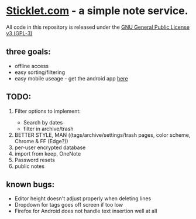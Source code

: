 <h1><a href="https://www.sticklet.com">Sticklet.com</a> - a simple note service.</h1>

<p>
    All code in this repository is released under the <a href="https://tldrlegal.com/license/gnu-general-public-license-v3-%28gpl-3%29#fulltext">GNU General Public License v3 (GPL-3)</a>
</p>

<h2>three goals:</h2>
<ul>
  <li>offline access</li>
  <li>easy sorting/filtering</li>
  <li>easy mobile useage - get the android app <a href="https://play.google.com/store/apps/details?id=com.sticklet.app">here</a></li>
</ul>

<h2>TODO:</h2>
<ol>
    <li>
        <div>Filter options to implement:<div>
        <ul>
          <li>Search by dates</li>
          <li>filter in archive/trash</li>
        </ul>
    </li>
    <li>BETTER STYLE, MAN ((tags/archive/settings/trash pages, color scheme, Chrome & FF (Edge?))</li>
    <li>per-user encrypted database</li>
    <li>import from keep, OneNote</li>
    <li>Password resets</li>
    <li>public notes</li>
</ol>

<h2>known bugs:</h2>
<ul>
    <li>Editor height doesn't adjust properly when deleting lines</li>
    <li>Dropdown for tags goes off screen if too low</li>
    <li>Firefox for Android does not handle text insertion well at all</li>
</ul>

